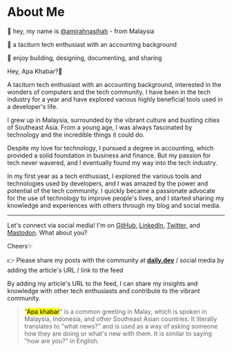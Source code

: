 # About Me

🙌 hey, my name is [@amirahnasihah](https://hashnode.com/@amirahnasihah) - from Malaysia

🤔 a taciturn tech enthusiast with an accounting background

💞 enjoy building, designing, documenting, and sharing

Hey, Apa Khabar?👀

A taciturn tech enthusiast with an accounting background, interested in the wonders of computers and the tech community. I have been in the tech industry for a year and have explored various highly beneficial tools used in a developer's life.

I grew up in Malaysia, surrounded by the vibrant culture and bustling cities of Southeast Asia. From a young age, I was always fascinated by technology and the incredible things it could do.

Despite my love for technology, I pursued a degree in accounting, which provided a solid foundation in business and finance. But my passion for tech never wavered, and I eventually found my way into the tech industry.

In my first year as a tech enthusiast, I explored the various tools and technologies used by developers, and I was amazed by the power and potential of the tech community. I quickly became a passionate advocate for the use of technology to improve people's lives, and I started sharing my knowledge and experiences with others through my blog and social media.

* * *

Let's connect via social media! I'm on [GitHub](https://github.com/amirahnasihah), [LinkedIn](https://www.linkedin.com/in/amirahnasihah), [Twitter](https://twitter.com/amrhnshh), and [Mastodon](https://techhub.social/@amirahnasihah). What about you?

Cheers✨

👉 Please share my posts with the community at [**daily.dev**](http://daily.dev) / social media by adding the article's URL / link to the feed

By adding my article's URL to the feed, I can share my insights and knowledge with other tech enthusiasts and contribute to the vibrant community.

> "<mark>Apa khabar</mark>" is a common greeting in Malay, which is spoken in Malaysia, Indonesia, and other Southeast Asian countries. It literally translates to "what news?" and is used as a way of asking someone how they are doing or what's new with them. It is similar to saying "how are you?" in English.